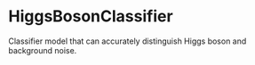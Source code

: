 # HiggsBosonClassifier
Classifier model that can accurately distinguish Higgs boson and background noise.
